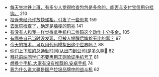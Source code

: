 - [每天坐地铁上班，有多少人觉得检查包包是多余的，能否与支付宝信用分挂钩。](https://www.v2ex.com/t/581894) 210
- [投诉未经允许放快递柜，引发了一些思考](https://www.v2ex.com/t/581933) 159
- [去医院检查了，确定是脑梗的前兆](https://www.v2ex.com/t/581882) 141
- [有没有人和我一样觉得拿手机扫二维码这个动作十分多余..](https://www.v2ex.com/t/581885) 105
- [有哪些自己当时没发现，但被人提醒后尴尬无比的事？](https://www.v2ex.com/t/581909) 97
- [今天的技术，可以用代码模拟出这个世界吗？](https://www.v2ex.com/t/582095) 88
- [你们上下班的总通勤时间(从出门到公司)是多久啊🌚](https://www.v2ex.com/t/582069) 82
- [拜托前端同学们不要再用正则验证手机号了](https://www.v2ex.com/t/582076) 81
- [想换个手机,大家有没有推荐的,安卓手机](https://www.v2ex.com/t/581932) 74
- [我为什么说大疆是国产垃圾品牌中的战斗机](https://www.v2ex.com/t/582042) 62